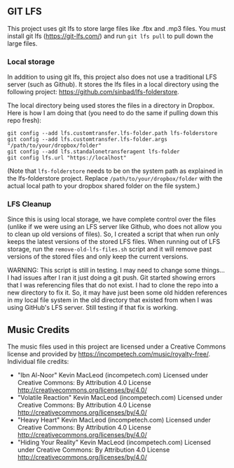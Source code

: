 ## GIT LFS
This project uses git lfs to store large files like .fbx and .mp3 files. You must install git lfs (https://git-lfs.com/) and run `git lfs pull` to pull down the large files.

### Local storage
In addition to using git lfs, this project also does not use a traditional LFS server (such as Github). It stores the lfs files in a local directory using the following project: https://github.com/sinbad/lfs-folderstore. 

The local directory being used stores the files in a directory in Dropbox. Here is how I am doing that (you need to do the same if pulling down this repo fresh):
```
git config --add lfs.customtransfer.lfs-folder.path lfs-folderstore
git config --add lfs.customtransfer.lfs-folder.args "/path/to/your/dropbox/folder"
git config --add lfs.standalonetransferagent lfs-folder
git config lfs.url "https://localhost"
```
(Note that `lfs-folderstore` needs to be on the system path as explained in the lfs-folderstore project. Replace `/path/to/your/dropbox/folder` with the actual local path to your dropbox shared folder on the file system.)

### LFS Cleanup
Since this is using local storage, we have complete control over the files (unlike if we were using an LFS server like Github, who does not allow you to clean up old versions of files). So, I created a script that when run only keeps the latest versions of the stored LFS files. When running out of LFS storage, run the `remove-old-lfs-files.sh` script and it will remove past versions of the stored files and only keep the current versions. 

WARNING: This script is still in testing. I may need to change some things... I had issues after I ran it just doing a git push. Git started showing errors that I was referencing files that do not exist. I had to clone the repo into a new directory to fix it. So, it may have just been some old hidden references in my local file system in the old directory that existed from when I was using GitHub's LFS server. Still testing if that fix is working. 

## Music Credits
The music files used in this project are licensed under a Creative Commons license and provided by https://incompetech.com/music/royalty-free/. Individual file credits:
- "Ibn Al-Noor" Kevin MacLeod (incompetech.com)
Licensed under Creative Commons: By Attribution 4.0 License
http://creativecommons.org/licenses/by/4.0/
- "Volatile Reaction" Kevin MacLeod (incompetech.com)
Licensed under Creative Commons: By Attribution 4.0 License
http://creativecommons.org/licenses/by/4.0/
- "Heavy Heart" Kevin MacLeod (incompetech.com)
Licensed under Creative Commons: By Attribution 4.0 License
http://creativecommons.org/licenses/by/4.0/
- "Hiding Your Reality" Kevin MacLeod (incompetech.com)
Licensed under Creative Commons: By Attribution 4.0 License
http://creativecommons.org/licenses/by/4.0/